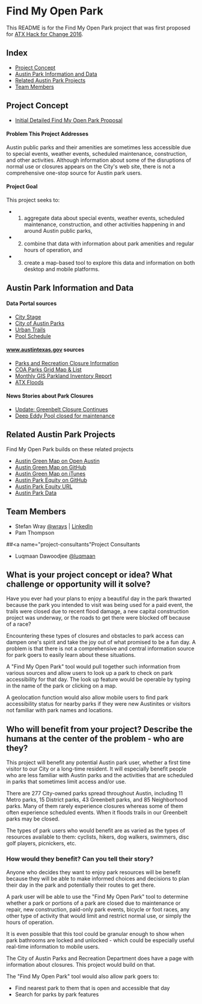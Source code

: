 # Find My Open Park

This README is for the Find My Open Park project that was first proposed for [ATX Hack for Change 2016](https://github.com/atxhack4change/2016-project-proposals).

## Index
* [Project Concept](#project-concept)
* [Austin Park Information and Data](#park-data)
* [Related Austin Park Projects](#related-projects)
* [Team Members](#team-members)

## <a name="project-concept"></a>Project Concept

* [Initial Detailed Find My Open Park Proposal](https://github.com/atxhack4change/2016-project-proposals/issues/27)

#### Problem This Project Addresses
Austin public parks and their amenities are sometimes less accessible due to special events, weather events, scheduled maintenance, construction, and other activities. Although information about some of the disruptions of normal use or closures appears on the City's web site, there is not a comprehensive one-stop source for Austin park users.

#### Project Goal
This project seeks to: 
* 1) aggregate data about special events, weather events, scheduled maintenance, construction, and other activities happening in and around Austin public parks,
* 2) combine that data with information about park amenities and regular hours of operation, and
* 3) create a map-based tool to explore this data and information on both desktop and mobile platforms. 

## <a name="park-data"></a>Austin Park Information and Data

#### Data Portal sources

- [City Stage](http://www.austintexas.gov/department/citystage)
- [City of Austin Parks](https://data.austintexas.gov/dataset/City-Of-Austin-Parks/99qw-4ixs)
- [Urban Trails](https://data.austintexas.gov/Government/Urban-Trails/bxbe-ndaw)
- [Pool Schedule](https://data.austintexas.gov/Neighborhood/Pool-Schedule2015/xaxa-886r)

#### www.austintexas.gov sources
- [Parks and Recreation Closure Information](http://austintexas.gov/parkclosures)
- [COA Parks Grid Map & List](http://www.austintexas.gov/sites/default/files/files/Parks/GIS/Inventory/COA_Parks_Grid_Map_and_List.pdf)
- [Monthly GIS Parkland Inventory Report](http://www.austintexas.gov/sites/default/files/files/Parks/GIS/Inventory/Austin_PARD_Has.pdf)
- [ATX Floods](https://www.atxfloods.com)

#### News Stories about Park Closures
- [Update: Greenbelt Closure Continues](http://www.austinchronicle.com/daily/news/2015-05-12/update-greenbelt-closure-continues/)
- [Deep Eddy Pool closed for maintenance](http://www.statesman.com/news/news/deep-eddy-pool-closed-for-maintenance-monday-until/nqKfW/)

## <a name="related-projects"></a>Related Austin Park Projects
Find My Open Park builds on these related projects

* [Austin Green Map on Open Austin](http://www.open-austin.org/austingreenmap/)
* [Austin Green Map on GitHub](https://github.com/open-austin/austingreenmap)
* [Austin Green Map on iTunes](https://itunes.apple.com/us/app/green-map-interactive-map/id1022734155?mt=8)
* [Austin Park Equity on GitHub](https://github.com/open-austin/austin-park-equity)
* [Austin Park Equity URL](http://austinparkequity.com)
* [Austin Park Data](https://github.com/daniellillja/AustinParksData)

## <a name="team-members"></a>Team Members
* Stefan Wray [@wrays](https://github.com/wrays) | [LinkedIn](https://www.linkedin.com/in/stefanwray)
* Pam Thompson

##<a name="project-consultants"</a>Project Consultants
* Luqmaan Dawoodjee [@luqmaan](https://github.com/luqmaan)




## What is your project concept or idea? What challenge or opportunity will it solve?

Have you ever had your plans to enjoy a beautiful day in the park thwarted because the park you intended to visit was being used for a paid event, the trails were closed due to recent flood damage, a new capital construction project was underway, or the roads to get there were blocked off because of a race?

Encountering these types of closures and obstacles to park access can dampen one's spirit and take the joy out of what promised to be a fun day. A problem is that there is not a comprehensive and central information source for park goers to easily learn about these situations.

A "Find My Open Park" tool would pull together such information from various sources and allow users to look up a park to check on park accessibility for that day. The look up feature would be operable by typing in the name of the park or clicking on a map.

A geolocation function would also allow mobile users to find park accessibility status for nearby parks if they were new Austinites or visitors not familiar with park names and locations.

## Who will benefit from your project? Describe the humans at the center of the problem - who are they?

This project will benefit any potential Austin park user, whether a first time visitor to our City or a long-time resident. It will especially benefit people who are less familiar with Austin parks and the activities that are scheduled in parks that sometimes limit access and/or use.

There are 277 City-owned parks spread throughout Austin, including 11 Metro parks, 15 District parks, 43 Greenbelt parks, and 85 Neighborhood parks. Many of them rarely experience closures whereas some of them often experience scheduled events. When it floods trails in our Greenbelt parks may be closed.

The types of park users who would benefit are as varied as the types of resources available to them: cyclists, hikers, dog walkers, swimmers, disc golf players, picnickers, etc.

### How would they benefit? Can you tell their story?

Anyone who decides they want to enjoy park resources will be benefit because they will be able to make informed choices and decisions to plan their day in the park and potentially their routes to get there.

A park user will be able to use the "Find My Open Park" tool to determine whether a park or portions of a park are closed due to maintenance or repair, new construction, paid-only park events, bicycle or foot races, any other type of activity that would limit and restrict normal use, or simply the hours of operation.

It is even possible that this tool could be granular enough to show when park bathrooms are locked and unlocked - which could be especially useful real-time information to mobile users.

The City of Austin Parks and Recreation Department does have a page with information about closures. This project would build on that.

The "Find My Open Park" tool would also allow park goers to:

- Find nearest park to them that is open and accessible that day
- Search for parks by park features





